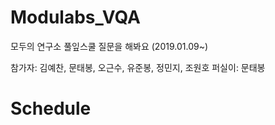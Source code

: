 # Modulabs_VQA
모두의 연구소 풀잎스쿨 질문을 해봐요 (2019.01.09~)

참가자: 김예찬, 문태봉, 오근수, 유준봉, 정민지, 조원호
퍼실이: 문태봉

# Schedule
